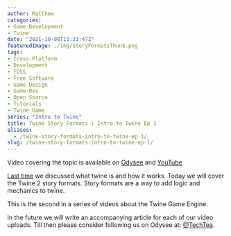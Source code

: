 ```yaml
---
author: Matthew
categories:
- Game Development
- Twine
date: "2021-10-08T11:33:47Z"
featuredImage: ./img/StoryFormatsThunb.png
tags:
- Cross-Platform
- Development
- FOSS
- Free Software
- Game Design
- Game Dev
- Open Source
- Tutorials
- Twine Game
series: "Intro to Twine"
title: Twine Story Formats | Intro to Twine Ep 1
aliases:
  - /twine-story-formats-intro-to-twine-ep-1/
slug: /twine-story-formats-intro-to-twine-ep-1/
---
```


Video covering the topic is available on [Odysee](https://odysee.com/$/embed/TwineTutotialEP1/5f858496c011d1f89a025c265abad1867d6b01da?r=GQy7ehkBjb8ALbSkfEZU5jPc4S785Nch) and [YouTube](https://www.youtube.com/watch?v=nbFdzPjc4Uk)

[Last time](https://www.blog.mattlamont.com/twine-a-game-engine-for-interactive-fiction/) we discussed what twine is and how it works. Today we will cover the Twine 2 story formats. Story formats are a way to add logic and mechanics to twine.

This is the second in a series of videos about the Twine Game Engine.

In the future we will write an accompanying article for each of our video uploads. Till then please consider following us on Odysee at: [@TechTea](https://odysee.com/$/invite/@TechTea:2).
